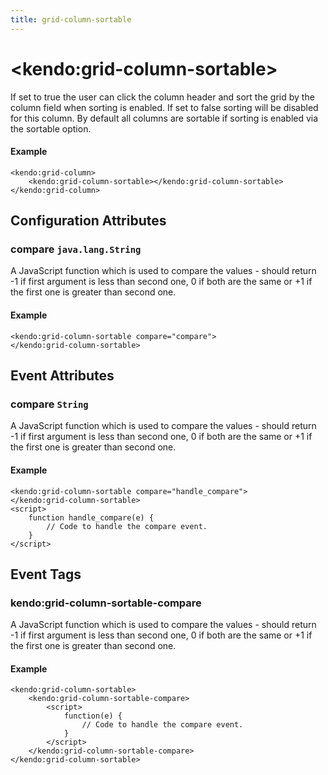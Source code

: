 ```yaml
---
title: grid-column-sortable
---
```


# \<kendo:grid-column-sortable\>

If set to true the user can click the column header and sort the grid by the column field when sorting is enabled. If set to false sorting will
be disabled for this column. By default all columns are sortable if sorting is enabled via the sortable option.

#### Example
    <kendo:grid-column>
        <kendo:grid-column-sortable></kendo:grid-column-sortable>
    </kendo:grid-column>

## Configuration Attributes

### compare `java.lang.String`

A JavaScript function which is used to compare the values - should return -1 if first argument is less than second one, 0 if both are the same or +1 if the first one is greater than second one.

#### Example
    <kendo:grid-column-sortable compare="compare">
    </kendo:grid-column-sortable>


## Event Attributes

### compare `String`

A JavaScript function which is used to compare the values - should return -1 if first argument is less than second one, 0 if both are the same or +1 if the first one is greater than second one.


#### Example
    <kendo:grid-column-sortable compare="handle_compare">
    </kendo:grid-column-sortable>
    <script>
        function handle_compare(e) {
            // Code to handle the compare event.
        }
    </script>

## Event Tags

### kendo:grid-column-sortable-compare

A JavaScript function which is used to compare the values - should return -1 if first argument is less than second one, 0 if both are the same or +1 if the first one is greater than second one.


#### Example
    <kendo:grid-column-sortable>
        <kendo:grid-column-sortable-compare>
            <script>
                function(e) {
                    // Code to handle the compare event.
                }
            </script>
        </kendo:grid-column-sortable-compare>
    </kendo:grid-column-sortable>

